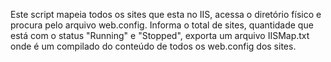  Este script mapeia todos os sites que esta no IIS, acessa o diretório físico e procura pelo arquivo web.config. 
 Informa o total de sites, quantidade que está com o  status "Running" e "Stopped",  exporta um arquivo IISMap.txt onde é um compilado do conteúdo de todos os web.config dos sites. 
